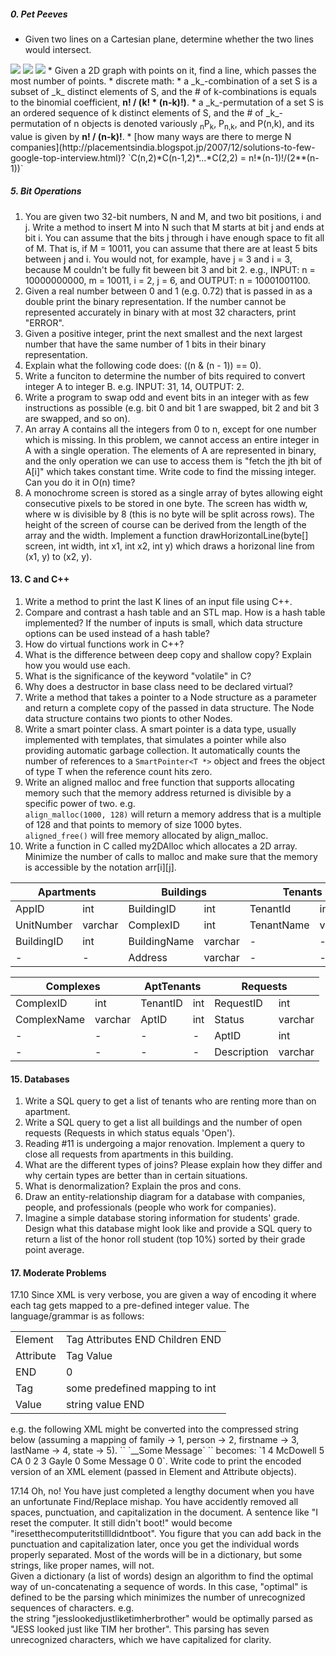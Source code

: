 ##### 0. Pet Peeves

* Given two lines on a Cartesian plane, determine whether the two lines would intersect.
<img src="http://upload.wikimedia.org/math/9/a/6/9a6cc88202ee96f8165c4be5ab42ec00.png" />
<img src="http://upload.wikimedia.org/math/a/c/d/acd2938d1c482f5247654e6822ec06ad.png" />
<img src="http://upload.wikimedia.org/math/6/c/8/6c88e10b6c07b86c33deac72ba33cf6f.png" />
* Given a 2D graph with points on it, find a line, which passes the most number of points.
* discrete math: 
  * a _k_-combination of a set S is a subset of _k_ distinct elements of S, and the # of k-combinations is equals to the binomial coefficient, <b>n! / (k! * (n-k)!)</b>.
  * a _k_-permutation of a set S is an ordered sequence of k distinct elements of S, and the # of _k_-permutation of n objects is denoted variously <sub>n</sub>P<sub>k</sub>, P<sub>n,k</sub>, and P(n,k), and its value is given by <b>n! / (n-k)!</b>.
  * [how many ways are there to merge N companies](http://placementsindia.blogspot.jp/2007/12/solutions-to-few-google-top-interview.html)? `C(n,2)*C(n-1,2)*...*C(2,2) = n!*(n-1)!/(2**(n-1))`

##### 5. Bit Operations

1. You are given two 32-bit numbers, N and M, and two bit positions, i and j. Write a method to insert M into N such that M starts at bit j and ends at bit i. You can assume that the bits j through i have enough space to fit all of M. That is, if M = 10011, you can assume that there are at least 5 bits between j and i. You would not, for example, have j = 3 and i = 3, because M couldn't be fully fit beween bit 3 and bit 2. e.g., INPUT: n = 10000000000, m = 10011, i = 2, j = 6, and OUTPUT: n = 10001001100.
2. Given a real number between 0 and 1 (e.g. 0.72) that is passed in as a double print the binary representation. If the number cannot be represented accurately in binary with at most 32 characters, print "ERROR".
3. Given a positive integer, print the next smallest and the next largest number that have the same number of 1 bits in their binary representation.
4. Explain what the following code does: ((n & (n - 1)) == 0).
5. Write a funciton to determine the number of bits required to convert integer A to integer B. e.g. INPUT: 31, 14, OUTPUT: 2.
6. Write a program to swap odd and event bits in an integer with as few instructions as possible (e.g. bit 0 and bit 1 are swapped, bit 2 and bit 3 are swapped, and so on).
7. An array A contains all the integers from 0 to n, except for one number which is missing. In this problem, we cannot access an entire integer in A with a single operation. The elements of A are represented in binary, and the only operation we can use to access them is "fetch the jth bit of A[i]" which takes constant time. Write code to find the missing integer. Can you do it in O(n) time?
8. A monochrome screen is stored as a single array of bytes allowing eight consecutive pixels to be stored in one byte. The screen has width w, where w is divisible by 8 (this is no byte will be split across rows). The height of the screen of course can be derived from the length of the array and the width. Implement a function drawHorizontalLine(byte[] screen, int width, int x1, int x2, int y) which draws a horizonal line from (x1, y) to (x2, y).

#### 13. C and C++

1. Write a method to print the last K lines of an input file using C++.
2. Compare and contrast a hash table and an STL map. How is a hash table implemented? If the number of inputs is small, which data structure options can be used instead of a hash table?
3. How do virtual functions work in C++?
4. What is the difference between deep copy and shallow copy? Explain how you would use each.
5. What is the significance of the keyword "volatile" in C?
6. Why does a destructor in base class need to be declared virtual?
7. Write a method that takes a pointer to a Node structure as a parameter and return a complete copy of the passed in data structure. The Node data structure contains two pionts to other Nodes.
8. Write a smart pointer class. A smart pointer is a data type, usually implemented with templates, that simulates a pointer while also providing automatic garbage collection. It automatically counts the number of references to a `SmartPointer<T *>` object and frees the object of type T when the reference count hits zero.
9. Write an aligned malloc and free function that supports allocating memory such that the memory address returned is divisible by a specific power of two. e.g.  
`align_malloc(1000, 128)` will return a memory address that is a multiple of 128 and that points to memory of size 1000 bytes.  
`aligned_free()` will free memory allocated by align_malloc.
10. Write a function in C called my2DAlloc which allocates a 2D array. Minimize the number of calls to malloc and make sure that the memory is accessible by the notation arr[i][j].

<table>
  <thead>
    <tr>
      <th colspan="2">Apartments</th>
      <th colspan="2">Buildings</th>
      <th colspan="2">Tenants</th>
    </tr>
  </thead>
  <tbody>
    <tr>
      <td>AppID</td>
      <td>int</td>
      <td>BuildingID</td>
      <td>int</td>
      <td>TenantId</td>
      <td>int</td>
    </tr>
    <tr>
      <td>UnitNumber</td>
      <td>varchar</td>
      <td>ComplexID</td>
      <td>int</td>
      <td>TenantName</td>
      <td>varchar</td>
    </tr>
    <tr>
      <td>BuildingID</td>
      <td>int</td>
      <td>BuildingName</td>
      <td>varchar</td>
      <td>-</td>
      <td>-</td>
    </tr>
    <tr>
      <td>-</td>
      <td>-</td>
      <td>Address</td>
      <td>varchar</td>
      <td>-</td>
      <td>-</td>
    </tr>
  </tbody>
</table>
<table>
  <thead>
    <tr>
      <th colspan="2">Complexes</th>
      <th colspan="2">AptTenants</th>
      <th colspan="2">Requests</th>
    </tr>
  </thead>
  <tbody>
    <tr>
      <td>ComplexID</td>
      <td>int</td>
      <td>TenantID</td>
      <td>int</td>
      <td>RequestID</td>
      <td>int</td>
    </tr>
    <tr>
      <td>ComplexName</td>
      <td>varchar</td>
      <td>AptID</td>
      <td>int</td>
      <td>Status</td>
      <td>varchar</td>
    </tr>
    <tr>
      <td>-</td>
      <td>-</td>
      <td>-</td>
      <td>-</td>
      <td>AptID</td>
      <td>int</td>
    </tr>
    <tr>
      <td>-</td>
      <td>-</td>
      <td>-</td>
      <td>-</td>
      <td>Description</td>
      <td>varchar</td>
    </tr>
  </tbody>
</table>

#### 15. Databases

1. Write a SQL query to get a list of tenants who are renting more than on apartment.
2. Write a SQL query to get a list all buildings and the number of open requests (Requests in which status equals 'Open').
3. Reading #11 is undergoing a major renovation. Implement a query to close all requests from apartments in this building.
4. What are the different types of joins? Please explain how they differ and why certain types are better than in certain situations.
5. What is denormalization? Explain the pros and cons.
6. Draw an entity-relationship diagram for a database with companies, people, and professionals (people who work for companies).
7. Imagine a simple database storing information for students' grade. Design what this database might look like and provide a SQL query to return a list of the honor roll student (top 10%) sorted by their grade point average.

#### 17. Moderate Problems

17.10 Since XML is very verbose, you are given a way of encoding it where each tag gets mapped to a pre-defined integer value. The language/grammar is as follows:  
<table>
  <tbody>
    <tr>
      <td>Element</td>
      <td>Tag Attributes END Children END</td>
    </tr>
    <tr>
      <td>Attribute</td>
      <td>Tag Value</td>
    </tr>
    <tr>
      <td>END</td>
      <td>0</td>
    </tr>
    <tr>
      <td>Tag</td>
      <td>some predefined mapping to int</td>
    </tr>
    <tr>
      <td>Value</td>
      <td>string value END</td>
    </tr>
  </tbody>
</table>
e.g. the following XML might be converted into the compressed string below (assuming a mapping of family -> 1, person -> 2, firstname -> 3, lastName -> 4, state -> 5).  
`<family lastName="McDowell" state="CA">`  
`__<person firstName="Gayle">Some Message</person>`  
`</family>`  
becomes:  
`1 4 McDowell 5 CA 0 2 3 Gayle 0 Some Message 0 0`.  
Write code to print the encoded version of an XML element (passed in Element and Attribute objects).

17.14 Oh, no! You have just completed a lengthy document when you have an unfortunate Find/Replace mishap. You have accidently removed all spaces, punctuation, and capitalization in the document. A sentence like "I reset the computer. It still didn't boot!" would become "iresetthecomputeritstillldidntboot". You figure that you can add back in the punctuation and capitalization later, once you get the individual words properly separated. Most of the words will be in a dictionary, but some strings, like proper names, will not.  
Given a dictionary (a list of words) design an algorithm to find the optimal way of un-concatenating a sequence of words. In this case, "optimal" is defined to be the parsing which minimizes the number of unrecognized sequences of characters. e.g.  
the string "jesslookedjustliketimherbrother" would be optimally parsed as "JESS looked just like TIM her brother". This parsing has seven unrecognized characters, which we have capitalized for clarity.
